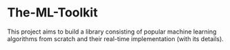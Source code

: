# The-ML-Toolkit
This project aims to build a library consisting of popular machine learning algorithms from scratch and their real-time implementation (with its details).
